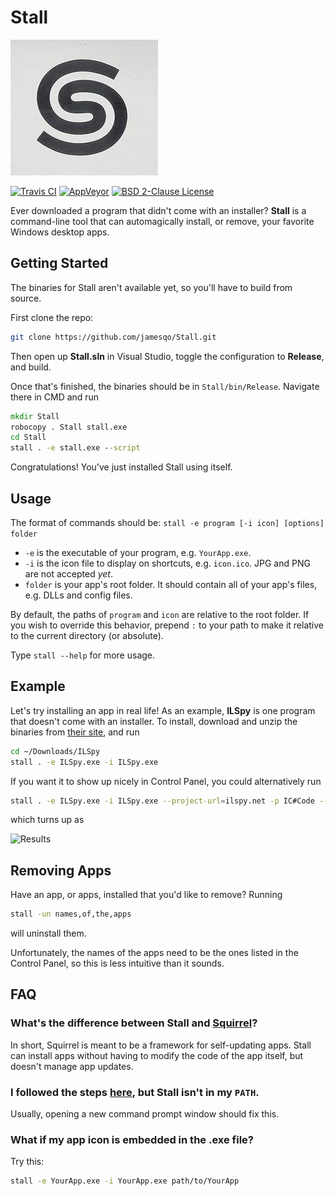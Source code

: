 # Stall

![Logo](icons/icon_236_217.jpg)

[![Travis CI](https://travis-ci.org/jamesqo/Stall.svg?branch=master)](https://travis-ci.org/jamesqo/Stall) [![AppVeyor](https://ci.appveyor.com/api/projects/status/github/jamesqo/Stall?branch=master&svg=true)](https://ci.appveyor.com/project/jamesqo/Stall) [![BSD 2-Clause License](https://img.shields.io/badge/license-bsd%202.0-blue.svg?style=flat)](bsd.license)

Ever downloaded a program that didn't come with an installer? **Stall** is a command-line tool that can automagically install, or remove, your favorite Windows desktop apps.

## Getting Started

The binaries for Stall aren't available yet, so you'll have to build from source.

First clone the repo:

```bash
git clone https://github.com/jamesqo/Stall.git
```

Then open up **Stall.sln** in Visual Studio, toggle the configuration to **Release**, and build.

Once that's finished, the binaries should be in `Stall/bin/Release`. Navigate there in CMD and run

```cmd
mkdir Stall
robocopy . Stall stall.exe
cd Stall
stall . -e stall.exe --script
```

Congratulations! You've just installed Stall using itself.

## Usage

The format of commands should be: `stall -e program [-i icon] [options] folder`

- `-e` is the executable of your program, e.g. `YourApp.exe`.
- `-i` is the icon file to display on shortcuts, e.g. `icon.ico`. JPG and PNG are not accepted *yet*.
- `folder` is your app's root folder. It should contain all of your app's files, e.g. DLLs and config files.

By default, the paths of `program` and `icon` are relative to the root folder. If you wish to override this behavior, prepend `:` to your path to make it relative to the current directory (or absolute).

Type `stall --help` for more usage.

## Example

Let's try installing an app in real life! As an example, **ILSpy** is one program that doesn't come with an installer. To install, download and unzip the binaries from [their site](http://ilspy.net), and run

```bash
cd ~/Downloads/ILSpy
stall . -e ILSpy.exe -i ILSpy.exe
```

If you want it to show up nicely in Control Panel, you could alternatively run

```bash
stall . -e ILSpy.exe -i ILSpy.exe --project-url=ilspy.net -p IC#Code --releases-url=github.com/icsharpcode/ILSpy/releases -v 2.3.1
```

which turns up as

![Results](http://i.imgur.com/keyKvRg.png)

## Removing Apps

Have an app, or apps, installed that you'd like to remove? Running

```bash
stall -un names,of,the,apps
```

will uninstall them.

Unfortunately, the names of the apps need to be the ones listed in the Control Panel, so this is less intuitive than it sounds.

## FAQ

### What's the difference between Stall and [Squirrel](https://github.com/Squirrel/Squirrel.Windows)?

In short, Squirrel is meant to be a framework for self-updating apps. Stall can install apps without having to modify the code of the app itself, but doesn't manage app updates.

### I followed the steps [here](#getting-started), but Stall isn't in my `PATH`.

Usually, opening a new command prompt window should fix this.

### What if my app icon is embedded in the .exe file?

Try this:

```bash
stall -e YourApp.exe -i YourApp.exe path/to/YourApp
```
